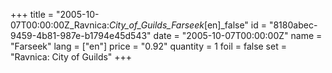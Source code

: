 +++
title = "2005-10-07T00:00:00Z_Ravnica:_City_of_Guilds_Farseek_[en]_false"
id = "8180abec-9459-4b81-987e-b1794e45d543"
date = "2005-10-07T00:00:00Z"
name = "Farseek"
lang = ["en"]
price = "0.92"
quantity = 1
foil = false
set = "Ravnica: City of Guilds"
+++
